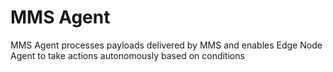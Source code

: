 # MMS Agent

MMS Agent processes payloads delivered by MMS and enables Edge Node Agent to take actions autonomously based on conditions
